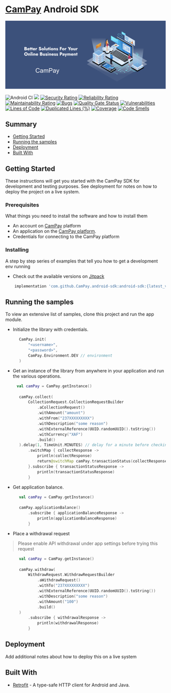 # [CamPay](https://www.campay.net/) Android SDK

![Campay Art](./art/campay.png)

![Android CI](https://github.com/CamPay/android-sdk/workflows/Android%20CI/badge.svg)
[![](https://jitpack.io/v/CamPay/android-sdk.svg)](https://jitpack.io/#CamPay/android-sdk)
[![Security Rating](https://sonarcloud.io/api/project_badges/measure?project=CamPay_android-sdk&metric=security_rating)](https://sonarcloud.io/dashboard?id=CamPay_android-sdk)
[![Reliability Rating](https://sonarcloud.io/api/project_badges/measure?project=CamPay_android-sdk&metric=reliability_rating)](https://sonarcloud.io/dashboard?id=CamPay_android-sdk)
[![Maintainability Rating](https://sonarcloud.io/api/project_badges/measure?project=CamPay_android-sdk&metric=sqale_rating)](https://sonarcloud.io/dashboard?id=CamPay_android-sdk)
[![Bugs](https://sonarcloud.io/api/project_badges/measure?project=CamPay_android-sdk&metric=bugs)](https://sonarcloud.io/dashboard?id=CamPay_android-sdk)
[![Quality Gate Status](https://sonarcloud.io/api/project_badges/measure?project=CamPay_android-sdk&metric=alert_status)](https://sonarcloud.io/dashboard?id=CamPay_android-sdk)
[![Vulnerabilities](https://sonarcloud.io/api/project_badges/measure?project=CamPay_android-sdk&metric=vulnerabilities)](https://sonarcloud.io/dashboard?id=CamPay_android-sdk)
[![Lines of Code](https://sonarcloud.io/api/project_badges/measure?project=CamPay_android-sdk&metric=ncloc)](https://sonarcloud.io/dashboard?id=CamPay_android-sdk)
[![Duplicated Lines (%)](https://sonarcloud.io/api/project_badges/measure?project=CamPay_android-sdk&metric=duplicated_lines_density)](https://sonarcloud.io/dashboard?id=CamPay_android-sdk)
[![Coverage](https://sonarcloud.io/api/project_badges/measure?project=CamPay_android-sdk&metric=coverage)](https://sonarcloud.io/dashboard?id=CamPay_android-sdk)
[![Code Smells](https://sonarcloud.io/api/project_badges/measure?project=CamPay_android-sdk&metric=code_smells)](https://sonarcloud.io/dashboard?id=CamPay_android-sdk)

## Summary

  - [Getting Started](#getting-started)
  - [Running the samples](#running-the-samples)
  - [Deployment](#deployment)
  - [Built With](#built-with)

## Getting Started

These instructions will get you started with the CamPay SDK for development and testing purposes. See deployment
for notes on how to deploy the project on a live system.

### Prerequisites

What things you need to install the software and how to install them
 - An account on [CamPay](https://www.campay.net/) platform
 - An application on the [CamPay platform](https://demo.campay.net/en/users/signup/).
 - Credentials for connecting to the CamPay platform

### Installing

A step by step series of examples that tell you how to get a development
env running

- Check out the available versions on [Jitpack](https://jitpack.io/#CamPay/android-sdk/)

```groovy
    implementation 'com.github.CamPay.android-sdk:android-sdk:{latest_version}'
```

## Running the samples

To view an extensive list of samples, clone this project and run the app module. 

  - Initialize the library with credentials. 
  ```kotlin
        CamPay.init(
            "<username>",
            "<password>",
            CamPay.Environment.DEV // environment
        )
  ```

  - Get an instance of the library from anywhere in your application and run the various operations. 
  ```kotlin
       val camPay = CamPay.getInstance()

        camPay.collect(
            CollectionRequest.CollectionRequestBuilder
                .aCollectionRequest()
                .withAmount("amount")
                .withFrom("237XXXXXXXXX")
                .withDescription("some reason")
                .withExternalReference(UUID.randomUUID().toString())
                .withCurrency("XAF")
                .build()
        ).delay(1, TimeUnit.MINUTES) // delay for a minute before checking the transaction status
            .switchMap { collectResponse ->
                println(collectResponse)
                return@switchMap camPay.transactionStatus(collectResponse.reference) //  check the transaction status
            }.subscribe { transactionStatusResponse ->
                println(transactionStatusResponse)
            }
  ```


  - Get application balance. 
  ```kotlin
        val camPay = CamPay.getInstance()

        camPay.applicationBalance()
            .subscribe { applicationBalanceResponse ->
                println(applicationBalanceResponse)
            }
  ```


  - Place a withdrawal request

  > Please enable API withdrawal under app settings before trying this request
  
  ```kotlin
        val camPay = CamPay.getInstance()

        camPay.withdraw(
            WithdrawRequest.WithdrawRequestBuilder
                .aWithdrawRequest()
                .withTo("237XXXXXXXXX")
                .withExternalReference(UUID.randomUUID().toString())
                .withDescription("some reason")
                .withAmount("100")
                .build()
        )
            .subscribe { withdrawalResponse ->
                println(withdrawalResponse)
            }
  ```

## Deployment

Add additional notes about how to deploy this on a live system

## Built With

  - [Retrofit](https://github.com/square/retrofit/) - A type-safe HTTP client for Android and Java.

